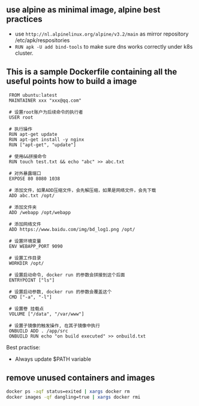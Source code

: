 ## use alpine as minimal image, alpine best practices
* use `http://nl.alpinelinux.org/alpine/v3.2/main` as mirror repository /etc/apk/respositories
* `RUN apk -U add bind-tools` to make sure dns works correctly under k8s cluster.

## This is a sample Dockerfile containing all the useful points how to build a image
```
 FROM ubuntu:latest
 MAINTAINER xxx "xxx@qq.com"
 
 # 设置root账户为后续命令的执行者
 USER root
 
 # 执行操作
 RUN apt-get update
 RUN apt-get install -y nginx
 RUN ["apt-get", "update"]
 
 # 使用&&拼接命令
 RUN touch test.txt && echo "abc" >> abc.txt
 
 # 对外暴露端口
 EXPOSE 80 8080 1038
 
 # 添加文件，如果ADD压缩文件，会先解压缩，如果是网络文件，会先下载
 ADD abc.txt /opt/
 
 # 添加文件夹
 ADD /webapp /opt/webapp
 
 # 添加网络文件
 ADD https://www.baidu.com/img/bd_log1.png /opt/
 
 # 设置环境变量
 ENV WEBAPP_PORT 9090
 
 # 设置工作目录 
 WORKDIR /opt/
 
 # 设置启动命令, docker run 的参数会拼接到这个后面
 ENTRYPOINT ["ls"]
 
 # 设置启动参数, docker run 的参数会覆盖这个
 CMD ["-a", "-l"]
 
 # 设置卷 挂载点
 VOLUME ["/data", "/var/www"]
 
 # 设置子镜像的触发操作, 在其子镜像中执行
 ONBUILD ADD . /app/src
 ONBUILD RUN echo "on build executed" >> onbuild.txt
```

Best practise:
- Always update $PATH variable


## remove unused containers and images
```bash
docker ps -aqf status=exited | xargs docker rm
docker images -qf dangling=true | xargs docker rmi
```
